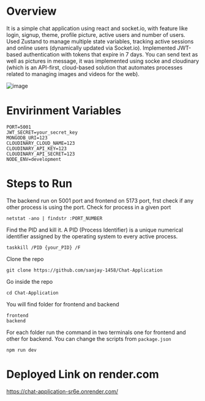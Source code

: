# Overview
It is a simple chat application using react and socket.io, with feature like login, signup, theme, profile picture, active users and number of users.
Used Zustand to manage multiple state variables, tracking active sessions and online users (dynamically updated via Socket.io). Implemented JWT-based authentication with tokens that expire in 7 days.
You can send text as well as pictures in message, it was implemented using socke and cloudinary (which  is an API-first, cloud-based solution that automates processes related to managing images and videos for the web).

![image](https://github.com/user-attachments/assets/0310a134-9dcc-42a6-bd00-2d76f5f9beca)

# Envirinment Variables
```
PORT=5001
JWT_SECRET=your_secret_key
MONGODB_URI=123
CLOUDINARY_CLOUD_NAME=123
CLOUDINARY_API_KEY=123
CLOUDINARY_API_SECRET=123
NODE_ENV=development
```

# Steps to Run
The backend run on 5001 port and frontend on 5173 port, frst check if any other process is using the port.
Check for process in a given port
```
netstat -ano | findstr :PORT_NUMBER
```
Find the PID and kill it. A PID (Process Identifier) is a unique numerical identifier assigned by the operating system to every active process.
```
taskkill /PID {your_PID} /F

```

Clone the repo
```
git clone https://github.com/sanjay-1458/Chat-Application
```
Go inside the repo
```
cd Chat-Application
```
You will find folder for frontend and backend
```
frontend
backend
```
For each folder run the command in two terminals one for frontend and other for backend. You can change the scripts from ``package.json``
```
npm run dev
```
# Deployed Link on render.com
https://chat-application-sr6e.onrender.com/
